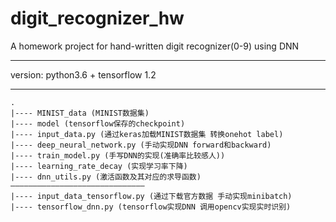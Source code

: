 # digit_recognizer_hw
A homework project for hand-written digit recognizer(0-9) using DNN
***
version: python3.6 + tensorflow 1.2
***
```text
.
|---- MINIST_data (MINIST数据集)
|---- model (tensorflow保存的checkpoint)
|---- input_data.py (通过keras加载MINIST数据集 转换onehot label)
|---- deep_neural_network.py (手动实现DNN forward和backward)
|---- train_model.py (手写DNN的实现(准确率比较感人))
|---- learning_rate_decay (实现学习率下降)
|---- dnn_utils.py (激活函数及其对应的求导函数)
——————————————————————————————
|---- input_data_tensorflow.py (通过下载官方数据 手动实现minibatch)
|---- tensorflow_dnn.py (tensorflow实现DNN 调用opencv实现实时识别)
```